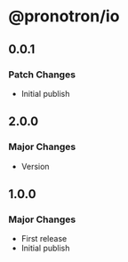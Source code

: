 # @pronotron/io

## 0.0.1

### Patch Changes

- Initial publish

## 2.0.0

### Major Changes

- Version

## 1.0.0

### Major Changes

- First release
- Initial publish
